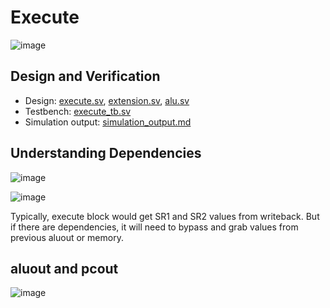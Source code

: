 # Execute
![image](https://github.com/coolnikitav/coding-lessons/assets/30304422/c8fb7e73-74b7-4dc5-8f65-19579ac40f5b)

## Design and Verification
- Design: [execute.sv](execute.sv), [extension.sv](extension.sv), [alu.sv](alu.sv)
- Testbench: [execute_tb.sv](execute_tb.sv)
- Simulation output: [simulation_output.md](simulation_output.md)

## Understanding Dependencies
![image](https://github.com/coolnikitav/coding-lessons/assets/30304422/fcbfc29f-33ee-4241-a152-a48ee547d4b2)

![image](https://github.com/coolnikitav/coding-lessons/assets/30304422/2e409569-c86f-4911-8147-80b9e67d2d11)

Typically, execute block would get SR1 and SR2 values from writeback. But if there are dependencies, it will need to bypass and grab values from previous aluout or memory.

## aluout and pcout
![image](https://github.com/coolnikitav/coding-lessons/assets/30304422/2c30ff0a-48fc-43ff-96d4-f132963f9148)

